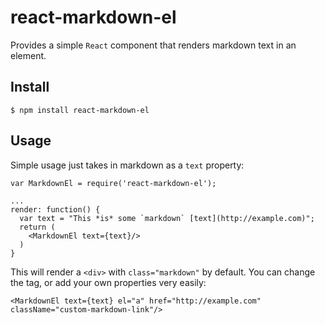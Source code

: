 react-markdown-el
===========================

Provides a simple `React` component that renders markdown text in an element.

Install
-----------

    $ npm install react-markdown-el

Usage
------------

Simple usage just takes in markdown as a `text` property:

    var MarkdownEl = require('react-markdown-el');

    ...
    render: function() {
      var text = "This *is* some `markdown` [text](http://example.com)";
      return (
        <MarkdownEl text={text}/>
      )
    }


This will render a `<div>` with `class="markdown"` by default.  You can change the tag, or add your own properties very easily:

    <MarkdownEl text={text} el="a" href="http://example.com" className="custom-markdown-link"/>
